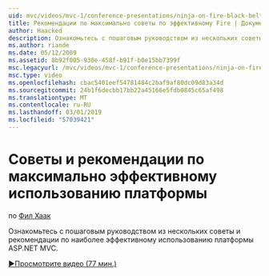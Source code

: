 ```yaml
---
uid: mvc/videos/mvc-1/conference-presentations/ninja-on-fire-black-belt-tips
title: Рекомендации по максимально советы по эффективному Fire | Документация Майкрософт
author: Haacked
description: Ознакомьтесь с пошаговым руководством из нескольких советы и рекомендации по наиболее эффективному использованию платформы ASP.NET MVC.
ms.author: riande
ms.date: 05/12/2009
ms.assetid: 8b92f005-930e-458f-b91f-b0e15bb7399f
msc.legacyurl: /mvc/videos/mvc-1/conference-presentations/ninja-on-fire-black-belt-tips
msc.type: video
ms.openlocfilehash: cbac5401eef54781484c2baf9af80dc09d83a34d
ms.sourcegitcommit: 24b1f6decbb17bb22a45166e5fdb0845c65af498
ms.translationtype: MT
ms.contentlocale: ru-RU
ms.lasthandoff: 03/01/2019
ms.locfileid: "57039421"
---
```

<a name="ninja-on-fire-black-belt-tips"></a>Советы и рекомендации по максимально эффективному использованию платформы
====================
по [Фил Хаак](https://github.com/Haacked)

Ознакомьтесь с пошаговым руководством из нескольких советы и рекомендации по наиболее эффективному использованию платформы ASP.NET MVC.

[&#9654;Просмотрите видео (77 мин.)](https://channel9.msdn.com/Blogs/ASP-NET-Site-Videos/ninja-on-fire-black-belt-tips)
